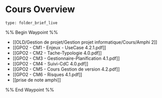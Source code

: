 # Cours Overview
 
```ccard
type: folder_brief_live
```
 
%% Begin Waypoint %%
- [[OLD/Gestion de projet/Gestion projet informatique/Cours/Amphi 2]]
- [[GPO2 - CM1 - Enjeux - UseCase 4.2.1.pdf]]
- [[GPO2 - CM2 - Tache-Typologie 4.0.pdf]]
- [[GPO2 - CM3 - Gestionnaire-Planification 4.1.pdf]]
- [[GPO2 - CM4 - Suivi-CdC 4.0.pdf]]
- [[GPO2 - CM5 - Cours Gestion de version 4.2.pdf]]
- [[GPO2 - CM6 - Risques 4.1.pdf]]
- [[prise de note amphi]]

%% End Waypoint %%